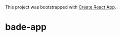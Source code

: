 This project was bootstrapped with [Create React App](https://github.com/facebook/create-react-app).

# bade-app
